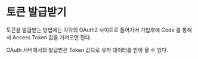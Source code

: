 # 토큰 발급받기

토큰을 발급받는 방법에는 각각의 OAuth2 사이트로 들어가서 가입후에 Code 를 통해서 Access Token 값을 가져오면 된다.

OAuth 서버에서의 발급받은 Token 값으로 유저 데이터를 받아 올 수 있다.
